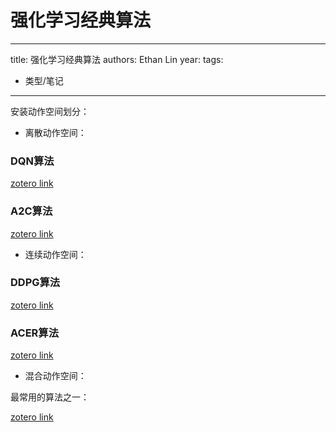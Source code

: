 # 强化学习经典算法


---
title: 强化学习经典算法
authors: Ethan Lin
year:
tags:
  - 类型/笔记 
---




安装动作空间划分：

- 离散动作空间：

### DQN算法

[zotero link](zotero://select/library/items/MWMEXEDW)



### A2C算法

[zotero link](zotero://select/library/items/5BAL86PV)


- 连续动作空间：

### DDPG算法


[zotero link](zotero://select/library/items/T793E2TS)


### ACER算法


[zotero link](zotero://select/library/items/EIEZXRM5)


- 混合动作空间：

最常用的算法之一：

[zotero link](zotero://select/library/items/LS7VS9GZ)
